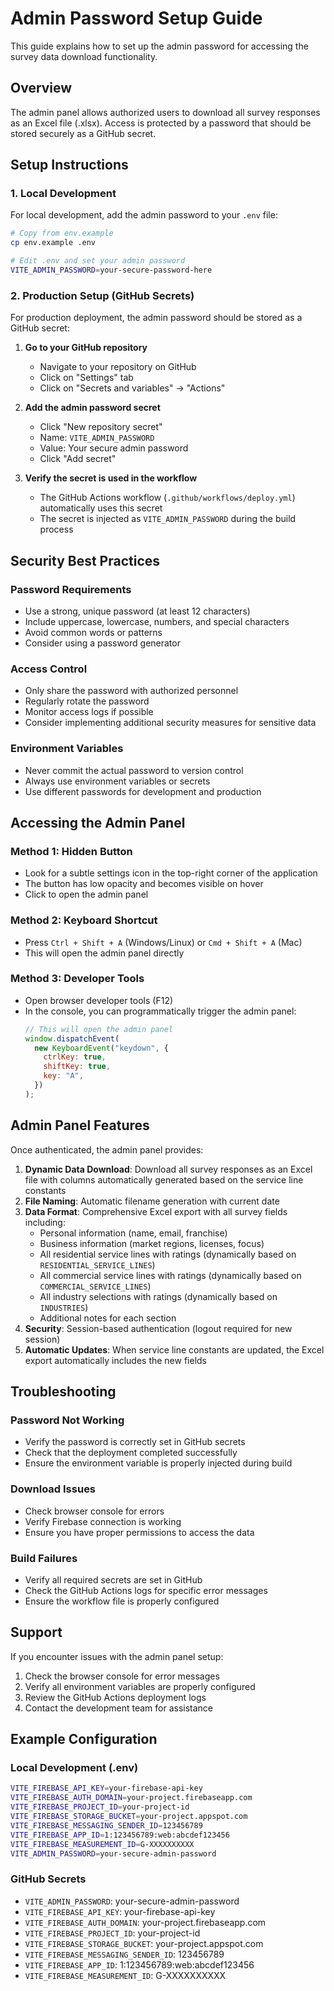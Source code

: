 # Admin Password Setup Guide

This guide explains how to set up the admin password for accessing the survey data download functionality.

## Overview

The admin panel allows authorized users to download all survey responses as an Excel file (.xlsx). Access is protected by a password that should be stored securely as a GitHub secret.

## Setup Instructions

### 1. Local Development

For local development, add the admin password to your `.env` file:

```bash
# Copy from env.example
cp env.example .env

# Edit .env and set your admin password
VITE_ADMIN_PASSWORD=your-secure-password-here
```

### 2. Production Setup (GitHub Secrets)

For production deployment, the admin password should be stored as a GitHub secret:

1. **Go to your GitHub repository**

   - Navigate to your repository on GitHub
   - Click on "Settings" tab
   - Click on "Secrets and variables" → "Actions"

2. **Add the admin password secret**

   - Click "New repository secret"
   - Name: `VITE_ADMIN_PASSWORD`
   - Value: Your secure admin password
   - Click "Add secret"

3. **Verify the secret is used in the workflow**
   - The GitHub Actions workflow (`.github/workflows/deploy.yml`) automatically uses this secret
   - The secret is injected as `VITE_ADMIN_PASSWORD` during the build process

## Security Best Practices

### Password Requirements

- Use a strong, unique password (at least 12 characters)
- Include uppercase, lowercase, numbers, and special characters
- Avoid common words or patterns
- Consider using a password generator

### Access Control

- Only share the password with authorized personnel
- Regularly rotate the password
- Monitor access logs if possible
- Consider implementing additional security measures for sensitive data

### Environment Variables

- Never commit the actual password to version control
- Always use environment variables or secrets
- Use different passwords for development and production

## Accessing the Admin Panel

### Method 1: Hidden Button

- Look for a subtle settings icon in the top-right corner of the application
- The button has low opacity and becomes visible on hover
- Click to open the admin panel

### Method 2: Keyboard Shortcut

- Press `Ctrl + Shift + A` (Windows/Linux) or `Cmd + Shift + A` (Mac)
- This will open the admin panel directly

### Method 3: Developer Tools

- Open browser developer tools (F12)
- In the console, you can programmatically trigger the admin panel:
  ```javascript
  // This will open the admin panel
  window.dispatchEvent(
    new KeyboardEvent("keydown", {
      ctrlKey: true,
      shiftKey: true,
      key: "A",
    })
  );
  ```

## Admin Panel Features

Once authenticated, the admin panel provides:

1. **Dynamic Data Download**: Download all survey responses as an Excel file with columns automatically generated based on the service line constants
2. **File Naming**: Automatic filename generation with current date
3. **Data Format**: Comprehensive Excel export with all survey fields including:
   - Personal information (name, email, franchise)
   - Business information (market regions, licenses, focus)
   - All residential service lines with ratings (dynamically based on `RESIDENTIAL_SERVICE_LINES`)
   - All commercial service lines with ratings (dynamically based on `COMMERCIAL_SERVICE_LINES`)
   - All industry selections with ratings (dynamically based on `INDUSTRIES`)
   - Additional notes for each section
4. **Security**: Session-based authentication (logout required for new session)
5. **Automatic Updates**: When service line constants are updated, the Excel export automatically includes the new fields

## Troubleshooting

### Password Not Working

- Verify the password is correctly set in GitHub secrets
- Check that the deployment completed successfully
- Ensure the environment variable is properly injected during build

### Download Issues

- Check browser console for errors
- Verify Firebase connection is working
- Ensure you have proper permissions to access the data

### Build Failures

- Verify all required secrets are set in GitHub
- Check the GitHub Actions logs for specific error messages
- Ensure the workflow file is properly configured

## Support

If you encounter issues with the admin panel setup:

1. Check the browser console for error messages
2. Verify all environment variables are properly configured
3. Review the GitHub Actions deployment logs
4. Contact the development team for assistance

## Example Configuration

### Local Development (.env)

```bash
VITE_FIREBASE_API_KEY=your-firebase-api-key
VITE_FIREBASE_AUTH_DOMAIN=your-project.firebaseapp.com
VITE_FIREBASE_PROJECT_ID=your-project-id
VITE_FIREBASE_STORAGE_BUCKET=your-project.appspot.com
VITE_FIREBASE_MESSAGING_SENDER_ID=123456789
VITE_FIREBASE_APP_ID=1:123456789:web:abcdef123456
VITE_FIREBASE_MEASUREMENT_ID=G-XXXXXXXXXX
VITE_ADMIN_PASSWORD=your-secure-admin-password
```

### GitHub Secrets

- `VITE_ADMIN_PASSWORD`: your-secure-admin-password
- `VITE_FIREBASE_API_KEY`: your-firebase-api-key
- `VITE_FIREBASE_AUTH_DOMAIN`: your-project.firebaseapp.com
- `VITE_FIREBASE_PROJECT_ID`: your-project-id
- `VITE_FIREBASE_STORAGE_BUCKET`: your-project.appspot.com
- `VITE_FIREBASE_MESSAGING_SENDER_ID`: 123456789
- `VITE_FIREBASE_APP_ID`: 1:123456789:web:abcdef123456
- `VITE_FIREBASE_MEASUREMENT_ID`: G-XXXXXXXXXX
